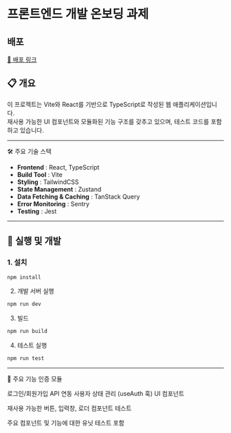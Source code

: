 # 프론트엔드 개발 온보딩 과제
## 배포 
[🔗 배포 링크]([pre-assignment-liard.vercel.app](https://pre-assignment-liard.vercel.app))
## 📋 개요
이 프로젝트는 Vite와 React를 기반으로 TypeScript로 작성된 웹 애플리케이션입니다.  
재사용 가능한 UI 컴포넌트와 모듈화된 기능 구조를 갖추고 있으며, 테스트 코드를 포함하고 있습니다.

---

🛠 주요 기술 스택
- **Frontend** : React, TypeScript
- **Build Tool** : Vite
- **Styling** : TailwindCSS
- **State Management** : Zustand
- **Data Fetching & Caching** : TanStack Query
- **Error Monitoring** : Sentry
- **Testing** : Jest

---

## 🧪 실행 및 개발

### 1. 설치
```bash
npm install
```
2. 개발 서버 실행
```bash
npm run dev
```
3. 빌드
```bash
npm run build
```
4. 테스트 실행
```bash
npm run test
```
---
🚀 주요 기능
인증 모듈

로그인/회원가입 API 연동
사용자 상태 관리 (useAuth 훅)
UI 컴포넌트

재사용 가능한 버튼, 입력창, 로더 컴포넌트
테스트

주요 컴포넌트 및 기능에 대한 유닛 테스트 포함
